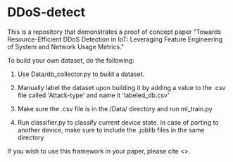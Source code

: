 # DDoS-detect

This is a repository that demonstrates a proof of concept paper "Towards Resource-Efficient DDoS Detection in IoT: Leveraging Feature Engineering of System and Network Usage Metrics."

To build your own dataset, do the following:

1. Use Data/db_collector.py to build a dataset.

2. Manually label the dataset upon building it by adding a value to the .csv file called 'Attack-type' and name it 'labeled_db.csv'

3. Make sure the .csv file is in the /Data/ directory and run ml_train.py

4. Run classifier.py to classify current device state. In case of porting to another device, make sure to include the .joblib files in the same directory

If you wish to use this framework in your paper, please cite <>.